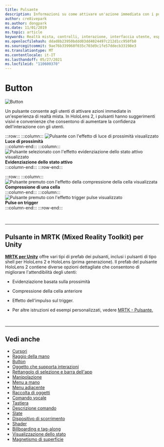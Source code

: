```yaml
---
title: Pulsante
description: Informazioni su come attivare un'azione immediata con i pulsanti, uno dei componenti di base della realtà mista.
author: cre8ivepark
ms.author: dongpark
ms.date: 11/01/2019
ms.topic: article
keywords: Realtà mista, controlli, interazione, interfaccia utente, esperienza utente, visore per realtà mista, visore windows mixed reality, visore per realtà virtuale, HoloLens, MRTK, Mixed Reality Toolkit, pulsante
ms.openlocfilehash: ddad8b23950bddd03dd4024497c212d1cc950fb0
ms.sourcegitcommit: 9ae76b339968f035c703d9c1fe57ddecb33198e3
ms.translationtype: MT
ms.contentlocale: it-IT
ms.lasthandoff: 05/27/2021
ms.locfileid: "110600370"
---
```

# <a name="button"></a>Button

![Button](images/UX_Hero_Button.jpg)

Un pulsante consente agli utenti di attivare azioni immediate in un'esperienza di realtà mista. In HoloLens 2, i pulsanti hanno suggerimenti visivi e convenienze che consentono di aumentare la confidenza dell'interazione con gli utenti. 

:::row:::
    :::column:::
       ![Pulsante con l'effetto di luce di prossimità visualizzato](images/UX_Button_Affordance_ProximityLight.jpg)<br>
       **Luce di prossimità**<br>
    :::column-end:::
    :::column:::
       ![Pulsante selezionato con l'effetto evidenziazione dello stato attivo visualizzato](images/UX_Button_Affordance_FocusHighlight.jpg)<br>
        **Evidenziazione dello stato attivo**<br>
    :::column-end:::
:::row-end:::

:::row:::
    :::column:::
       ![Pulsante premuto con l'effetto della compressione della cella visualizzata](images/UX_Button_Affordance_Compression.jpg)<br>
       **Compressione di una cella**<br>
    :::column-end:::
    :::column:::
       ![Pulsante premuto con l'effetto trigger pulse visualizzato](images/UX_Button_Affordance_Pulse.jpg)<br>
        **Pulse on trigger**<br>
    :::column-end:::
:::row-end:::

<br>

---

## <a name="button-in-mrtkmixed-reality-toolkit-for-unity"></a>Pulsante in MRTK (Mixed Reality Toolkit) per Unity
**[MRTK per Unity](https://github.com/Microsoft/MixedRealityToolkit-Unity)** offre vari tipi di prefab dei pulsanti, inclusi i pulsanti di tipo shell per HoloLens 2 e HoloLens (prima generazione). Il prefab del pulsante HoloLens 2 contiene diverse opzioni dettagliate che consentono di migliorare l'attendibilità degli utenti:

* Evidenziazione basata sulla prossimità
* Compressione della cella anteriore
* Effetto dell'impulso sul trigger.

* Per altre istruzioni ed esempi personalizzati, vedere [MRTK - Pulsante.](/windows/mixed-reality/mrtk-unity/features/ux-building-blocks/button)

<br>

---

## <a name="see-also"></a>Vedi anche

* [Cursori](cursors.md)
* [Raggio della mano](point-and-commit.md)
* [Button](button.md)
* [Oggetto che supporta interazioni](interactable-object.md)
* [Rettangolo di selezione e barra dell'app](app-bar-and-bounding-box.md)
* [Manipolazione](direct-manipulation.md)
* [Menu a mano](hand-menu.md)
* [Menu adiacente](near-menu.md)
* [Raccolta di oggetti](object-collection.md)
* [Comando vocale](voice-input.md)
* [Tastiera](keyboard.md)
* [Descrizione comando](tooltip.md)
* [Slate](slate.md)
* [Dispositivo di scorrimento](slider.md)
* [Shader](shader.md)
* [Billboarding e tag-along](billboarding-and-tag-along.md)
* [Visualizzazione dello stato](progress.md)
* [Magnetismo di superficie](surface-magnetism.md)